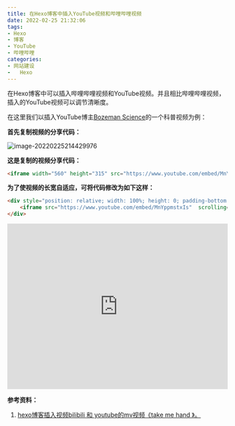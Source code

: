 ```yaml
---
title: 在Hexo博客中插入YouTube视频和哔哩哔哩视频
date: 2022-02-25 21:32:06
tags:
- Hexo
- 博客
- YouTube
- 哔哩哔哩
categories:
- 网站建设
-   Hexo
---
```


在Hexo博客中可以插入哔哩哔哩视频和YouTube视频。并且相比哔哩哔哩视频，插入的YouTube视频可以调节清晰度。

<!-- more -->

在这里我们以插入YouTube博主[Bozeman Science](https://www.youtube.com/channel/UCEik-U3T6u6JA0XiHLbNbOw)的一个科普视频为例：

**首先复制视频的分享代码：**

![image-20220225214429976](https://vip2.loli.io/2022/02/25/GgidB6Se4zRLTx7.png)

**这是复制的视频分享代码：**

```html
<iframe width="560" height="315" src="https://www.youtube.com/embed/MnYppmstxIs" title="YouTube video player" frameborder="0" allow="accelerometer; autoplay; clipboard-write; encrypted-media; gyroscope; picture-in-picture" allowfullscreen></iframe>
```


**为了使视频的长宽自适应，可将代码修改为如下这样：**  
```html
<div style="position: relative; width: 100%; height: 0; padding-bottom: 75%;">
    <iframe src="https://www.youtube.com/embed/MnYppmstxIs"  scrolling="no" border="0" frameborder="no" framespacing="0" allowfullscreen="true" style="position: absolute; width: 100%; height: 100%; left: 0; top: 0;"></iframe>
</div>
```
<div style="position: relative; width: 100%; height: 0; padding-bottom: 75%;">
    <iframe src="https://www.youtube.com/embed/MnYppmstxIs"  scrolling="no" border="0" frameborder="no" framespacing="0" allowfullscreen="true" style="position: absolute; width: 100%; height: 100%; left: 0; top: 0;"></iframe>
</div>


**参考资料：**

1. [hexo博客插入视频bilibili 和 youtube的mv视频《take me hand 》。](https://xmuli.tech/posts/c0c8973/)

